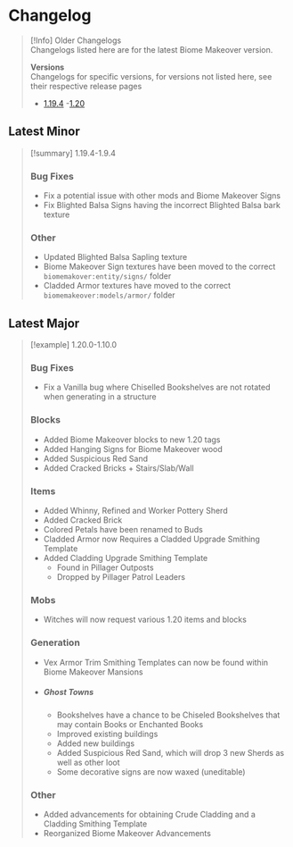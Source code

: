 # Changelog

> [!Info] Older Changelogs  
> Changelogs listed here are for the latest Biome Makeover version.   
>
>**Versions**  
>Changelogs for specific versions, for versions not listed here, see their respective release pages  
>- [1.19.4](notes/changelogs/1194.md)
>-[1.20](notes/changelogs/120.md)

## Latest Minor

> [!summary] 1.19.4-1.9.4
>### Bug Fixes
>- Fix a potential issue with other mods and Biome Makeover Signs
>- Fix Blighted Balsa Signs having the incorrect Blighted Balsa bark texture
>
> ### Other
> - Updated Blighted Balsa Sapling texture
>- Biome Makeover Sign textures have been moved to the correct `biomemakover:entity/signs/` folder
>- Cladded Armor textures have moved to the correct `biomemakeover:models/armor/` folder

## Latest Major

>[!example] 1.20.0-1.10.0
> ### Bug Fixes
> - Fix a Vanilla bug where Chiselled Bookshelves are not rotated when generating in a structure
> 
>### Blocks
>- Added Biome Makeover blocks to new 1.20 tags
>- Added Hanging Signs for Biome Makeover wood
>- Added Suspicious Red Sand
>- Added Cracked Bricks + Stairs/Slab/Wall
> ### Items
>- Added Whinny, Refined and Worker Pottery Sherd
>- Added Cracked Brick
>- Colored Petals have been renamed to Buds
>- Cladded Armor now Requires a Cladded Upgrade Smithing Template
>- Added Cladding Upgrade Smithing Template
>	- Found in Pillager Outposts
>	- Dropped by Pillager Patrol Leaders
>### Mobs
>- Witches will now request various 1.20 items and blocks
>
>### Generation
>- Vex Armor Trim Smithing Templates can now be found within Biome Makeover Mansions
>- ##### Ghost Towns
>	- Bookshelves have a chance to be Chiseled Bookshelves that may contain Books or Enchanted Books
>	- Improved existing buildings
>	- Added new buildings
>	- Added Suspicious Red Sand, which will drop 3 new Sherds as well as other loot
>	- Some decorative signs are now waxed (uneditable)
>### Other
>- Added advancements for obtaining Crude Cladding and a Cladding Smithing Template
>- Reorganized Biome Makeover Advancements